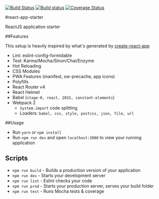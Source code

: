 [![Build Status](https://travis-ci.org/FormidableLabs/formidable-react-starter.svg?branch=master)](https://travis-ci.org/FormidableLabs/formidable-react-starter)
[![Build status](https://ci.appveyor.com/api/projects/status/3wj55bsrssqtl28v?svg=true)](https://ci.appveyor.com/project/kenwheeler/formidable-react-starter)
[![Coverage Status](https://coveralls.io/repos/github/FormidableLabs/formidable-react-starter/badge.svg?branch=master)](https://coveralls.io/github/FormidableLabs/formidable-react-starter?branch=master)

#react-app-starter

ReactJS application starter

##Features

This setup is heavily inspired by what's generated by [create-react-app](https://github.com/facebookincubator/create-react-app)

- Lint: eslint-config-formidable 
- Test: Karma/Mocha/Sinon/Chai/Enzyme
- Hot Reloading
- CSS Modules
- PWA Features (manifest, sw-precache, app icons)
- Polyfills
- React Router v4
- React Helmet
- Babel (`stage-0, react, 2015, constant-elements`)
- Webpack 2
  - `System.import` code splitting
  - Loaders: `babel, css, style, postcss, json, file, url`

##Usage

- Run `yarn` or `npm install`
- Run `npm run dev` and open `localhost:3000` to view your running application

## Scripts

- `npm run build` - Builds a production version of your application
- `npm run dev` - Starts your development server
- `npm run lint` - Eslint checks your code 
- `npm run prod` - Starts your production server, serves your build folder
- `npm run test` - Runs Mocha tests & coverage
